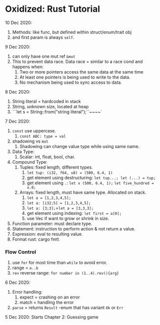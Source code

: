 # Oxidized: Rust Tutorial

10 Dec 2020:
1. Methods: like func, but defined within struct/enum/trait obj
2. and first param is always ```self```.

9 Dec 2020:
1. can only have one mut ref ```&mut```
2. This to prevent data race. Data race = similar to a race cond and happens when:
   1. Two or more pointers access the same data at the same time
   2. At least one pointers is being used to write to the data.
   3. No mechanism being used to sync access to data.

8 Dec 2020:

1. String literal = hardcoded in stack
2. String, unknown size, located at heap
3. ```let s = String::from("string literal");``~~~~`

7 Dec 2020:

1. ```const``` use uppercase.
   1. ``` const ABC: type = val ```
2. shadowing vs ```mut```
   1. Shadowing can change value type while using same name.
3. Data Type:
   1. Scalar: int, float, bool, char.
4. Compound Type:
   1. Tuples: fixed length, different types.
      1. ```let tup: (i32, f64, u8) = (500, 6.4, 1)```
      2. get element using destructuring:
         ```let tup...; let (...) = tup;```
      3. get element using ```.```:
         ```let x (500, 6.4, 1);```
         ```let five_hundred = x.0;```
   1. Arrays: fixed length, must have same type. Allocated on stack.
      1. ```let a = [1,2,3,4,5];```
      2. ```let a: [i32;5] = [1,2,3,4,5];```
      3. ```let a: [3;3];```=```let a = [3,3,3];```
      4. get element using indexing:
         ```let first = a[0];```
      5. use Vec if want to grow or shrink in size.
5. Function parameter: must declare type.
6. Statement: instruction to perform action & not return a value.
7. Expression: eval to resulting value.
8. Format rust: cargo fmt\

### Flow Control

1. use ```for``` for most time than ```while``` to avoid error.
2. range = ```a..b```
3. ```rev``` reverse range: ```for number in (1..4).rev(){arg}```

6 Dec 2020:

1. Error handling:
   1. expect = crashing on an error
   2. match = handling the error
2. ```parse``` = returns ```Result``` -enum that has variant ```Ok``` or ```Err```

5 Dec 2020: Starts Chapter 2: Guessing game
